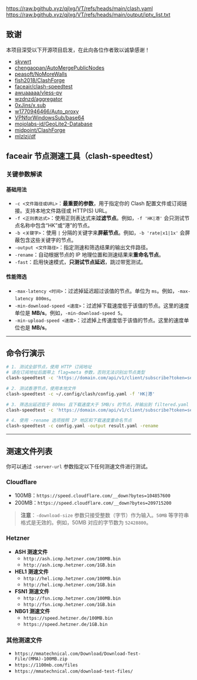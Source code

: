 https://raw.bgithub.xyz/qjlxg/VT/refs/heads/main/clash.yaml
https://raw.bgithub.xyz/qjlxg/VT/refs/heads/main/output/iptv_list.txt



## 致谢  
本项目深受以下开源项目启发，在此向各位作者致以诚挚感谢！

- [skywrt](https://github.com/skywrt)  
- [chengaopan/AutoMergePublicNodes](https://github.com/chengaopan/AutoMergePublicNodes)  
- [peasoft/NoMoreWalls](https://github.com/peasoft/NoMoreWalls)  
- [fish2018/ClashForge](https://github.com/fish2018/ClashForge)  
- [faceair/clash-speedtest](https://github.com/faceair/clash-speedtest)  
- [awuaaaaa/vless-py](https://github.com/awuaaaaa/vless-py)  
- [wzdnzd/aggregator](https://github.com/wzdnzd/aggregator)  
- [0xJins/x.sub](https://github.com/0xJins/x.sub)  
- [w1770946466/Auto_proxy](https://github.com/w1770946466/Auto_proxy)  
- [VPNforWindowsSub/base64](https://github.com/VPNforWindowsSub/base64)  
- [mojolabs-id/GeoLite2-Database](https://github.com/mojolabs-id/GeoLite2-Database)  
- [midpoint/ClashForge](https://github.com/midpoint/ClashForge)  
- [mlzlzj/df](https://github.com/mlzlzj/df)  

  
## faceair 节点测速工具（clash-speedtest）

### 关键参数解读

#### 基础用法

  * `-c <文件路径或URL>`：**最重要的参数**，用于指定你的 Clash 配置文件或订阅链接。支持本地文件路径或 HTTP(S) URL。
  * `-f <正则表达式>`：使用正则表达式来**过滤节点**。例如，`-f 'HK|港'` 会只测试节点名称中包含“HK”或“港”的节点。
  * `-b <关键字>`：使用 `|` 分隔的关键字来**屏蔽节点**。例如，`-b 'rate|x1|1x'` 会屏蔽包含这些关键字的节点。
  * `-output <文件路径>`：指定测速和筛选结果的输出文件路径。
  * `-rename`：自动根据节点的 IP 地理位置和测速结果来**重命名节点**。
  * `-fast`：启用快速模式，**只测试节点延迟**，跳过带宽测试。

#### 性能筛选

  * `-max-latency <时间>`：过滤掉延迟超过该值的节点。单位为 `ms`。例如，`-max-latency 800ms`。
  * `-min-download-speed <速度>`：过滤掉下载速度低于该值的节点。这里的速度单位是 **MB/s**。例如，`-min-download-speed 5`。
  * `-min-upload-speed <速度>`：过滤掉上传速度低于该值的节点。这里的速度单位也是 **MB/s**。

-----

## 命令行演示

```bash
# 1. 测试全部节点，使用 HTTP 订阅地址
# 请在订阅地址后面带上 flag=meta 参数，否则无法识别出节点类型
clash-speedtest -c 'https://domain.com/api/v1/client/subscribe?token=secret&flag=meta'

# 2. 测试香港节点，使用本地文件
clash-speedtest -c ~/.config/clash/config.yaml -f 'HK|港'

# 3. 筛选出延迟低于 800ms 且下载速度大于 5MB/s 的节点，并输出到 filtered.yaml
clash-speedtest -c 'https://domain.com/api/v1/client/subscribe?token=secret&flag=meta' -output filtered.yaml -max-latency 800ms -min-download-speed 5

# 4. 使用 -rename 选项按照 IP 地区和下载速度重命名节点
clash-speedtest -c config.yaml -output result.yaml -rename
```

-----

## 测速文件列表

你可以通过 `-server-url` 参数指定以下任何测速文件进行测试。

### Cloudflare

  * 100MB：`https://speed.cloudflare.com/__down?bytes=104857600`
  * 200MB：`https://speed.cloudflare.com/__down?bytes=209715200`

> **注意**：`-download-size` 参数只接受整数（字节）作为输入。`50MB` 等字符串格式是无效的。例如，50MB 对应的字节数为 `52428800`。

### Hetzner

  * **ASH 测速文件**
      * `http://ash.icmp.hetzner.com/100MB.bin`
      * `http://ash.icmp.hetzner.com/1GB.bin`
  * **HEL1 测速文件**
      * `http://hel.icmp.hetzner.com/100MB.bin`
      * `http://hel.icmp.hetzner.com/1GB.bin`
  * **FSN1 测速文件**
      * `http://fsn.icmp.hetzner.com/100MB.bin`
      * `http://fsn.icmp.hetzner.com/1GB.bin`
  * **NBG1 测速文件**
      * `https://speed.hetzner.de/100MB.bin`
      * `https://speed.hetzner.de/1GB.bin`

### 其他测速文件

  * `https://mmatechnical.com/Download/Download-Test-File/(MMA)-100MB.zip`
  * `https://1100mb.com/files`
  * `https://mmatechnical.com/download-test-files/`
